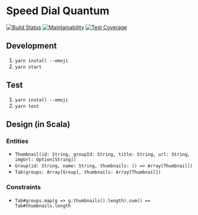 # Speed Dial Quantum

[![Build Status](https://travis-ci.org/Ahimta/speed-dial-quantum.svg?branch=master)](https://travis-ci.org/Ahimta/speed-dial-quantum)
[![Maintainability](https://api.codeclimate.com/v1/badges/15c3eccd9ed65250d0d1/maintainability)](https://codeclimate.com/github/Ahimta/speed-dial-quantum/maintainability)
[![Test Coverage](https://api.codeclimate.com/v1/badges/15c3eccd9ed65250d0d1/test_coverage)](https://codeclimate.com/github/Ahimta/speed-dial-quantum/test_coverage)

## Development

1.  `yarn install --emoji`
2.  `yarn start`

## Test

1.  `yarn install --emoji`
2.  `yarn test`

## Design (in Scala)

### Entities

* `Thumbnail(id: String, groupId: String, title: String, url: String, imgUrl: Option[String])`
* `Group(id: String, name: String, thumbnails: () => Array[Thumbnail])`
* `Tab(groups: Array[Group], thumbnails: Array[Thumbnail])`

### Constraints

* `Tab#groups.map(g => g.thumbnails().length).sum() == Tab#thumbnails.length`
